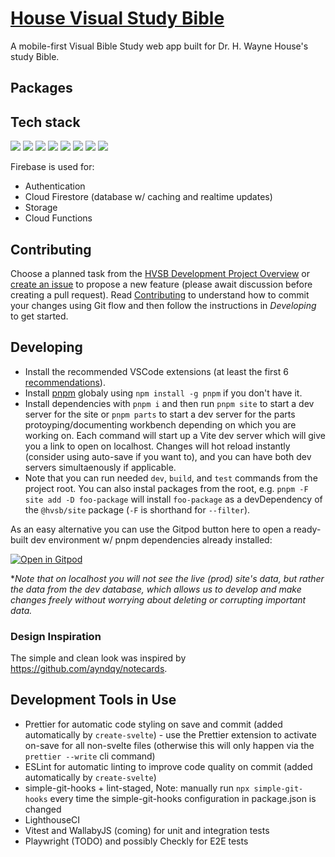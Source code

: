 # [House Visual Study Bible](https://hvsb.app/)
A mobile-first Visual Bible Study web app built for Dr. H. Wayne House's study Bible.

## Packages

## Tech stack

[<img src="https://img.shields.io/badge/SvelteJS-3-orange.svg"></a>](https://svelte.dev/)
[<img src="https://img.shields.io/badge/SvelteKit-@next-orange.svg"></a>](https://kit.svelte.dev/)
[<img src="https://img.shields.io/badge/Windicss-3-blue.svg"></a>](https://windicss.org/)
[<img src="https://img.shields.io/badge/Firebase-9-orange.svg"></a>](https://firebase.google.com/)
[<img src="https://img.shields.io/badge/Vercel-SSR-black.svg"></a>](https://vercel.com/)
[<img src="https://img.shields.io/badge/Algolia-Instantsearch.js-blue.svg"></a>](https://www.algolia.com/)
[<img src="https://img.shields.io/badge/Vitest-yellow.svg"></a>](https://vitest.dev/)
[<img src="https://img.shields.io/badge/Iconify-blue.svg"></a>](https://icones.js.org/)

Firebase is used for:

- Authentication
- Cloud Firestore (database w/ caching and realtime updates)
- Storage
- Cloud Functions

## Contributing

Choose a planned task from the [HVSB Development Project Overview](https://github.com/orgs/HVSBible/projects/1) or [create an issue](https://github.com/HVSBible/hvsb/issues/new) to propose a new feature (please await discussion before creating a pull request). Read [Contributing](https://hvsb-parts.vercel.app/[0]docs/[0]contributing) to understand how to commit your changes using Git flow and then follow the instructions in _Developing_ to get started.

## Developing

- Install the recommended VSCode extensions (at least the first 6 [recommendations](.vscode/extensions.json)).
- Install [pnpm](https://pnpm.io/) globaly using `npm install -g pnpm` if you don't have it. 
- Install dependencies with `pnpm i` and then run `pnpm site` to start a dev server for the site or `pnpm parts` to start a dev server for the parts protoyping/documenting workbench depending on which you are working on. Each command will start up a Vite dev server which will give you a link to open on localhost. Changes will hot reload instantly (consider using auto-save if you want to), and you can have both dev servers simultaenously if applicable.
- Note that you can run needed `dev`, `build`, and `test` commands from the project root. You can also instal packages from the root, e.g. `pnpm -F site add -D foo-package` will install `foo-package` as a devDependency of the `@hvsb/site` package (`-F` is shorthand for `--filter`).

As an easy alternative you can use the Gitpod button here to open a ready-built dev environment w/ pnpm dependencies already installed:

[![Open in Gitpod](https://gitpod.io/button/open-in-gitpod.svg)](https://gitpod.io/#https://github.com/HVSBible/hvsb)

\*_Note that on localhost you will not see the live (prod) site's data, but rather the data from the dev database, which allows us to develop and make changes freely without worrying about deleting or corrupting important data._

### Design Inspiration

The simple and clean look was inspired by https://github.com/ayndqy/notecards.

## Development Tools in Use

- Prettier for automatic code styling on save and commit (added automatically by `create-svelte`) - use the Prettier extension to activate on-save for all non-svelte files (otherwise this will only happen via the `prettier --write` cli command)
- ESLint for automatic linting to improve code quality on commit (added automatically by `create-svelte`)
- simple-git-hooks + lint-staged, Note: manually run `npx simple-git-hooks` every time the simple-git-hooks configuration in package.json is changed
- LighthouseCI
- Vitest and WallabyJS (coming) for unit and integration tests
- Playwright (TODO) and possibly Checkly for E2E tests
